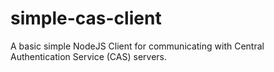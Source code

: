 simple-cas-client
=================

A basic simple NodeJS Client for communicating with Central Authentication Service (CAS) servers.
